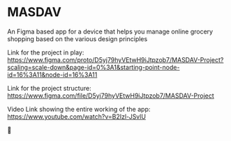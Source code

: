 # MASDAV
An Figma based app for a device that helps you manage online grocery shopping based on the various design principles


Link for the project in play: https://www.figma.com/proto/D5yj79hyVEtwH9iJtpzob7/MASDAV-Project?scaling=scale-down&page-id=0%3A1&starting-point-node-id=16%3A11&node-id=16%3A11

Link for the project structure: https://www.figma.com/file/D5yj79hyVEtwH9iJtpzob7/MASDAV-Project

Video Link showing the entire working of the app: https://www.youtube.com/watch?v=B2Izl-JSvlU

🛒

